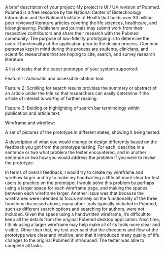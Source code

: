 A brief description of your project: My project is UI / UX revision of Pubmed. Pubmed is a free resource by the National Center of Biotechnology Information and the National Institute of Health that holds over 30 million peer reviewed literature articles covering the life sciences, healthcare, and bioengineering. Publishers and journals may submit work from their respective contributors and share their research with the Pubmed community. The purpose of low-fidelity prototyping is to determine the overall functionality of the application prior to the design process. Common personas kept in mind during this process are students, clinicians, and scientific researchers that are hoping to cite, search, and survey research literature.



A list of tasks that the paper prototype of your system supported:

Feature 1: Automatic and accessible citation tool.

Feature 2: Scrolling for search results provides the summary or abstract of an article under the title so that researchers can easily determine if the article of interest is worthy of further reading.

Feature 3: Bolding or highlighting of search bar terminology within publication and article text.



Wireframe and wireflow:

 

A set of pictures of the prototype in different states, showing it being tested:

   

A description of what you would change or design differently based on the feedback you got from the prototype testing. For each, describe in a sentence or two what problem the tester encountered, and in another sentence or two how you would address the problem if you were to revise the prototype:

In terms of overall feedback, I would try to create my wireframe and wireflow larger and try to make my handwriting a little bit more clear for test users to practice on the prototype. I would solve this problem by perhaps using a larger space for each wireframe page, and making the spaces between each wireframe larger. Another issue was that because the wireframes were intended to focus entirely on the functionality of the three functions discussed above, many other tools typically included in Pubmed, such as different search options and searching for authors, were not included. Given the space using a handwritten wireframe, it’s difficult to keep all the details from the original Pubmed desktop application. Next time, I think using a larger wireframe may help make all of its tools more clear and visible. Other than that, my test user said that the directions and flow of the prototype were clear and intuitive, and that it introduced many quality of life changes to the original Pubmed if introduced. The tester was able to complete all tasks.
